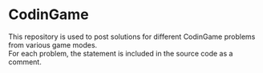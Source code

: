 # CodinGame

This repository is used to post solutions for different CodinGame problems from various game modes.  
For each problem, the statement is included in the source code as a comment.
